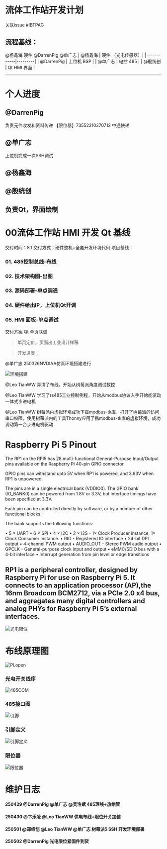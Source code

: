 # 流体工作站开发计划
关联issue #IBTPAG

## 流程基线：
@杨鑫海 硬件
@DarrenPig
@单广志
| @杨鑫海    | 硬件 （光电传感器）|
|------------|---------|
| @DarrenPig | 上位机 BSP      | 
| @单广志     | 电控 485       |
| @殷统创     | Qt HMI 界面    |

---
# 个人进度
##  @DarrenPig 
负责元件收发和资料传递
【限位器】73552210370712 中通快递
## @单广志
上位机完成一次SSH调试
## @杨鑫海 
## @殷统创 
负责Qt，界面绘制
---
#  00流体工作站 HMI 开发 Qt 基线

交付时间：8.1
交付方式：硬件整机+全套开发环境代码
项目基线：
### 01.	485控制总线-布线
### 02.	技术架构图-出图
### 03.	源码部署-单点调通
### 04.	硬件给出IP，上位机Qt开调
### 05.	HMI 面板-单点调试
交付方案 Qt 单页联调
> 单页定价，页面出工业设计样稿


> 开发进度：

 @单广志 250326NVDIAA仿真环境搭建进行

![环境搭建](../image/Snipaste_2025-03-25_21-58-01.png)

 @Leo TianWW 弄清了布线，开始从树莓派角度调试数控

 @Leo TianWW 学习了rs485工业控制例程，开始从modbus协议入手开始能驱动一体式步进电机

 @Leo TianWW 树莓派内虚拟环境成功下载modbus-tk库，打开了树莓派的访问串口权限，使用树莓派内的工具Thonny应用了携modbus-tk库的虚拟环境，成功调动第一台步进电机驱动

# Raspberry Pi 5 Pinout

The RP1 on the RPI5 has 28 multi-functional General-Purpose Input/Output pins available on the Raspberry Pi 40-pin
GPIO connector.

GPIO pins can withstand upto 5V when RP1 is powered, and 3.63V when RP1 is unpowered.

The pins are in a single electrical bank (VDDIO0). The GPIO bank (IO_BANK0) can be powered from 1.8V or 3.3V, but
interface timings have been specified at 3.3V. 

Each pin can be controlled directly by software, or by a number of other functional blocks.

The bank supports the following functions:
 
• 5 × UART
• 6 × SPI
• 4 × I2C
• 2 × I2S - 1× Clock Producer instance, 1× Clock Consumer instance.
• RIO - Registered IO interface
• 24-bit DPI output
• 4-channel PWM output
• AUDIO_OUT - Stereo PWM audio output
• GPCLK - General-purpose clock input and output
• eMMC/SDIO bus with a 4-bit interface
• Interrupt generation from pin level or edge transitions

RP1 is a peripheral controller, designed by Raspberry Pi for use on Raspberry Pi 5. It connects to an application processor (AP),the 16nm Broadcom BCM2712, via a PCIe 2.0 x4 bus, and aggregates many digital controllers and analog PHYs for Raspberry Pi 5’s external interfaces.
---

![光电限位](%E5%85%89%E7%94%B5%E9%99%90%E4%BD%8D%E5%BC%80%E5%85%B3%E6%8E%A5%E7%BA%BF.jpg)

# 布线原理图

![PLopen](../image/PhotoelectricKG.png)

### 光电开关线序

![485COM](../image/485COM.png)

### 485接口图

![引脚](../Print.png)

### 引脚定义

![引脚定义](../image/JIDINAQI.png)

### 限位器
![限位器](../image/%E9%99%90%E4%BD%8D%E5%99%A8.jpg)

# 维护日志
#### 250429 @DarrenPig  @单广志  @吴洛斌 485理线+热缩管
#### 250430  @卞乐凌  @Leo TianWW 供电布线+限位开关加装
#### 250501  @郑绍恺  @Leo TianWW  @单广志 树莓派5 SSH 开发环境部署
#### 250502  @DarrenPig 光电限位紧固件到货